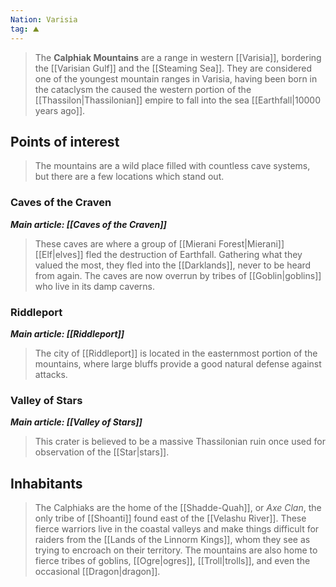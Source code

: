 ```yaml
---
Nation: Varisia
tag: ⛰️️
---
```

> The **Calphiak Mountains** are a range in western [[Varisia]], bordering the [[Varisian Gulf]] and the [[Steaming Sea]]. They are considered one of the youngest mountain ranges in Varisia, having been born in the cataclysm the caused the western portion of the [[Thassilon|Thassilonian]] empire to fall into the sea [[Earthfall|10000 years ago]].



## Points of interest

> The mountains are a wild place filled with countless cave systems, but there are a few locations which stand out.


### Caves of the Craven

***Main article: [[Caves of the Craven]]***
> These caves are where a group of [[Mierani Forest|Mierani]] [[Elf|elves]] fled the destruction of Earthfall. Gathering what they valued the most, they fled into the [[Darklands]], never to be heard from again.  The caves are now overrun by tribes of [[Goblin|goblins]] who live in its damp caverns.


### Riddleport

***Main article: [[Riddleport]]***
> The city of [[Riddleport]] is located in the easternmost portion of the mountains, where large bluffs provide a good natural defense against attacks.


### Valley of Stars

***Main article: [[Valley of Stars]]***
> This crater is believed to be a massive Thassilonian ruin once used for observation of the [[Star|stars]].


## Inhabitants

> The Calphiaks are the home of the [[Shadde-Quah]], or *Axe Clan*, the only tribe of [[Shoanti]] found east of the [[Velashu River]]. These fierce warriors live in the coastal valleys and make things difficult for raiders from the [[Lands of the Linnorm Kings]], whom they see as trying to encroach on their territory.
> The mountains are also home to fierce tribes of goblins, [[Ogre|ogres]], [[Troll|trolls]], and even the occasional [[Dragon|dragon]].








